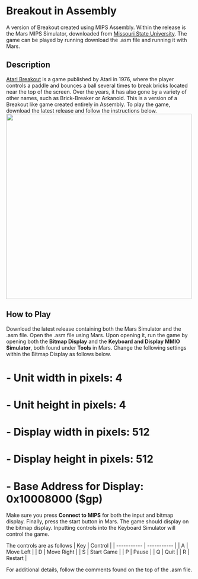 # Breakout in Assembly
 A version of Breakout created using MIPS Assembly. Within the release is the Mars MIPS Simulator, downloaded from [Missouri State University](https://courses.missouristate.edu/kenvollmar/mars/). The game can be played by running download the .asm file and running it with Mars.

## Description
 [Atari Breakout](https://en.wikipedia.org/wiki/Breakout_(video_game)) is a game published by Atari in 1976, where the player controls a paddle and bounces a ball several times to break bricks located near the top of the screen. Over the years, it has also gone by a variety of other names, such as Brick-Breaker or Arkanoid. 
 This is a version of a Breakout like game created entirely in Assembly. To play the game, download the latest release and follow the instructions below.
<img src="https://user-images.githubusercontent.com/45763007/284110730-7b15565b-405a-4f06-a578-66aecb350c25.gif" height="500"/>

 ## How to Play
Download the latest release containing both the Mars Simulator and the .asm file. Open the .asm file using Mars. Upon opening it, run the game by opening both the **Bitmap Display** and the **Keyboard and Display MMIO Simulator**, both found under **Tools** in Mars. Change the following settings within the Bitmap Display as follows below.

# - Unit width in pixels:       4
# - Unit height in pixels:      4
# - Display width in pixels:    512
# - Display height in pixels:   512
# - Base Address for Display:   0x10008000 ($gp)

Make sure you press **Connect to MIPS** for both the input and bitmap display.
Finally, press the start button in Mars. The game should display on the bitmap display. Inputting controls into the Keyboard Simulator will control the game.

The controls are as follows
 | Key      | Control |
| ----------- | ----------- |
| A      | Move Left       |
| D   | Move Right        |
| S   | Start Game        |
| P   | Pause        |
| Q   | Quit        |
| R      | Restart   |

For additional details, follow the comments found on the top of the .asm file.
